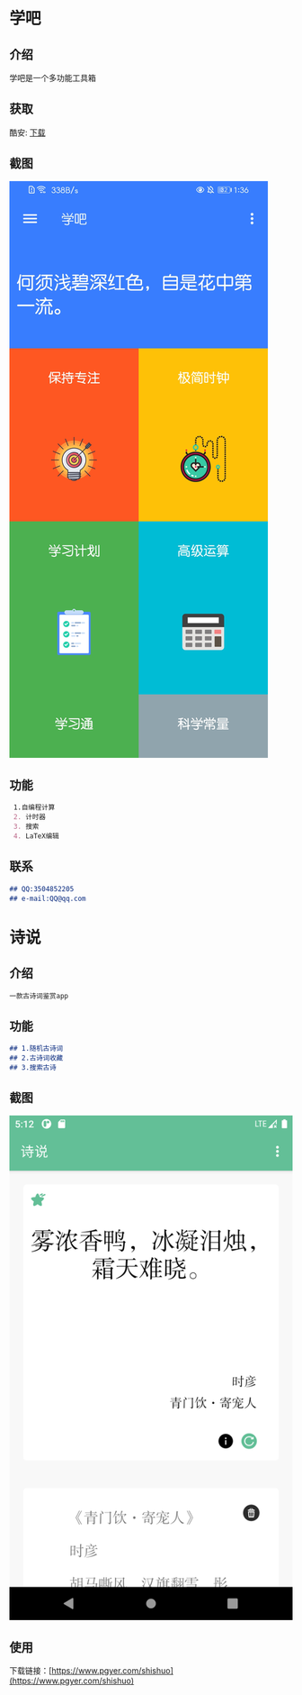 # 学吧

## 介绍

 学吧是一个多功能工具箱 

## 获取
酷安: [下载](https://coolapk.com/apk/wpxiao.study.bar)

## 截图
![](studybar.jpg)

## 功能

```markdown 
 1.自编程计算
 2. 计时器
 3. 搜索
 4. LaTeX编辑
```

## 联系

```markdown
## QQ:3504852205
## e-mail:QQ@qq.com
```

# 诗说
## 介绍

```markdown
一款古诗词鉴赏app
```

## 功能

```markdown 
## 1.随机古诗词
## 2.古诗词收藏
## 3.搜索古诗
```

## 截图

![](shishuo.png)

## 使用

下载链接：[https://www.pgyer.com/shishuo](https://www.pgyer.com/shishuo)


